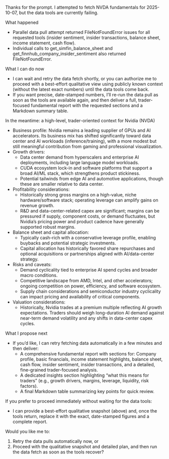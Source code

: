Thanks for the prompt. I attempted to fetch NVDA fundamentals for 2025-10-07, but the data tools are currently failing.

What happened
- Parallel data pull attempt returned FileNotFoundError issues for all requested tools (insider sentiment, insider transactions, balance sheet, income statement, cash flow).
- Individual calls to get_simfin_balance_sheet and get_finnhub_company_insider_sentiment also returned FileNotFoundError.

What I can do now
- I can wait and retry the data fetch shortly, or you can authorize me to proceed with a best-effort qualitative view using publicly known context (without the latest exact numbers) until the data tools come back.
- If you want precise, date-stamped numbers, I’ll re-run the data pull as soon as the tools are available again, and then deliver a full, trader-focused fundamental report with the requested sections and a Markdown summary table.

In the meantime: a high-level, trader-oriented context for Nvidia (NVDA)
- Business profile: Nvidia remains a leading supplier of GPUs and AI accelerators. Its business mix has shifted significantly toward data center and AI workloads (inference/training), with a more modest but still meaningful contribution from gaming and professional visualization.
- Growth drivers: 
  - Data center demand from hyperscalers and enterprise AI deployments, including large language model workloads.
  - CUDA ecosystem lock-in and software platforms that support a broad AI/ML stack, which strengthens product stickiness.
  - Potential tailwinds from edge AI and automotive applications, though these are smaller relative to data center.
- Profitability considerations:
  - Historically strong gross margins on a high-value, niche hardware/software stack; operating leverage can amplify gains on revenue growth.
  - R&D and data-center-related capex are significant; margins can be pressured if supply, component costs, or demand fluctuates, but Nvidia’s pricing power and product cadence have generally supported robust margins.
- Balance sheet and capital allocation:
  - Typically cash-rich with a conservative leverage profile, enabling buybacks and potential strategic investments.
  - Capital allocation has historically favored share repurchases and optional acquisitions or partnerships aligned with AI/data-center strategy.
- Risks and caveats:
  - Demand cyclicality tied to enterprise AI spend cycles and broader macro conditions.
  - Competitive landscape from AMD, Intel, and other accelerators; ongoing competition on power, efficiency, and software ecosystem.
  - Supply chain considerations and semiconductor industry cyclicality can impact pricing and availability of critical components.
- Valuation considerations:
  - Historically, Nvidia trades at a premium multiple reflecting AI growth expectations. Traders should weigh long-duration AI demand against near-term demand volatility and any shifts in data-center capex cycles.

What I propose next
- If you’d like, I can retry fetching data automatically in a few minutes and then deliver:
  - A comprehensive fundamental report with sections for: Company profile, basic financials, income statement highlights, balance sheet, cash flow, insider sentiment, insider transactions, and a detailed, fine-grained trader-focused analysis.
  - A dedicated insights section highlighting “what this means for traders” (e.g., growth drivers, margins, leverage, liquidity, risk factors).
  - A final Markdown table summarizing key points for quick review.

If you prefer to proceed immediately without waiting for the data tools:
- I can provide a best-effort qualitative snapshot (above) and, once the tools return, replace it with the exact, date-stamped figures and a complete report.

Would you like me to:
1) Retry the data pulls automatically now, or
2) Proceed with the qualitative snapshot and detailed plan, and then run the data fetch as soon as the tools recover?